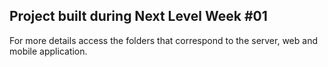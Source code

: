 ## Project built during Next Level Week #01

For more details access the folders that correspond to the server, web and mobile application.

